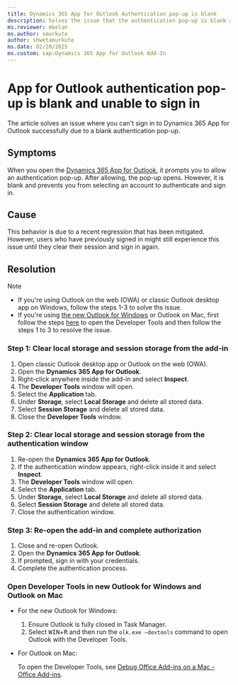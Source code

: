 ```yaml
---
title: Dynamics 365 App for Outlook Authentication pop-up is blank
description: Solves the issue that the authentication pop-up is blank and you can't sign in to Dynamics 365 App for Outlook.
ms.reviewer: mkelan
ms.author: smurkute
author: shwetamurkute
ms.date: 02/20/2025
ms.custom: sap:Dynamics 365 App for Outlook Add-In
---
```

# App for Outlook authentication pop-up is blank and unable to sign in

The article solves an issue where you can't sign in to Dynamics 365 App for Outlook successfully due to a blank authentication pop-up.

## Symptoms

When you open the [Dynamics 365 App for Outlook](/dynamics365/outlook-app/overview), it prompts you to allow an authentication pop-up. After allowing, the pop-up opens. However, it is blank and prevents you from selecting an account to authenticate and sign in.

## Cause

This behavior is due to a recent regression that has been mitigated. However, users who have previously signed in might still experience this issue until they clear their session and sign in again.

## Resolution

> [!NOTE]
>
> - If you're using Outlook on the web (OWA) or classic Outlook desktop app on Windows, follow the steps 1-3 to solve ths issue.  
> - If you're using [the new Outlook for Windows](https://support.microsoft.com/office/switch-to-new-outlook-for-windows-f5fb9e26-af7c-4976-9274-61c6428344e7) or Outlook on Mac, first follow the steps [here](#open-developer-tools-in-new-outlook-for-windows-and-outlook-on-mac) to open the Developer Tools and then follow the steps 1 to 3 to resolve the issue.

### Step 1: Clear local storage and session storage from the add-in

1. Open classic Outlook desktop app or Outlook on the web (OWA).
2. Open the **Dynamics 365 App for Outlook**.
3. Right-click anywhere inside the add-in and select **Inspect**.
4. The **Developer Tools** window will open.
5. Select the **Application** tab.
6. Under **Storage**, select **Local Storage** and delete all stored data.
7. Select **Session Storage** and delete all stored data.
8. Close the **Developer Tools** window.

### Step 2: Clear local storage and session storage from the authentication window

1. Re-open the **Dynamics 365 App for Outlook**.
2. If the authentication window appears, right-click inside it and select **Inspect**.
3. The **Developer Tools** window will open.
4. Select the **Application** tab.
5. Under **Storage**, select **Local Storage** and delete all stored data.
6. Select **Session Storage** and delete all stored data.
7. Close the authentication window.

### Step 3: Re-open the add-in and complete authorization

1. Close and re-open Outlook.
2. Open the **Dynamics 365 App for Outlook**.
3. If prompted, sign in with your credentials.
4. Complete the authentication process.

### Open Developer Tools in new Outlook for Windows and Outlook on Mac

- For the new Outlook for Windows:

  1. Ensure Outlook is fully closed in Task Manager.
  2. Select <kbd>WIN</kbd>+<kbd>R</kbd> and then run the `olk.exe –devtools` command to open Outlook with the Developer Tools.

- For Outlook on Mac:

  To open the Developer Tools, see [Debug Office Add-ins on a Mac - Office Add-ins](/office/dev/add-ins/testing/debug-office-add-ins-on-ipad-and-mac#debugging-with-safari-web-inspector-on-a-mac).

